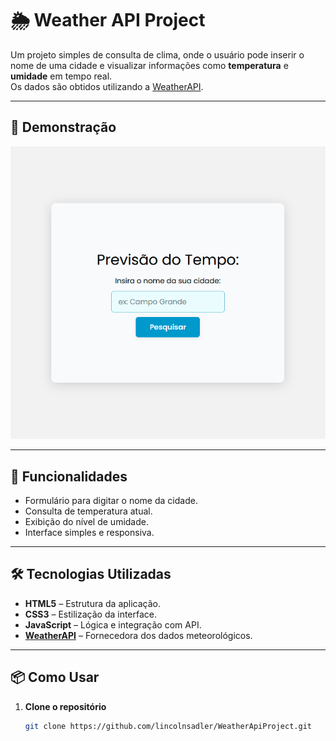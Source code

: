 # 🌦️ Weather API Project

Um projeto simples de consulta de clima, onde o usuário pode inserir o nome de uma cidade e visualizar informações como **temperatura** e **umidade** em tempo real.  
Os dados são obtidos utilizando a [WeatherAPI](https://www.weatherapi.com/).

---

## 📸 Demonstração

![Demonstração do projeto](/preview.gif)

---

## 🚀 Funcionalidades

-   Formulário para digitar o nome da cidade.
-   Consulta de temperatura atual.
-   Exibição do nível de umidade.
-   Interface simples e responsiva.

---

## 🛠️ Tecnologias Utilizadas

-   **HTML5** – Estrutura da aplicação.
-   **CSS3** – Estilização da interface.
-   **JavaScript** – Lógica e integração com API.
-   **[WeatherAPI](https://www.weatherapi.com/)** – Fornecedora dos dados meteorológicos.

---

## 📦 Como Usar

1. **Clone o repositório**
    ```bash
    git clone https://github.com/lincolnsadler/WeatherApiProject.git
    ```
